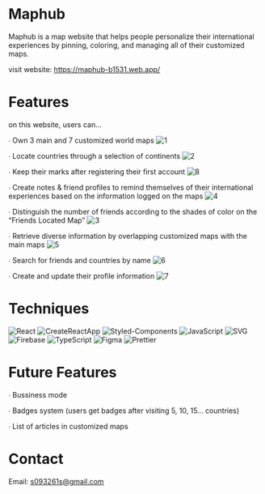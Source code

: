 # Maphub

Maphub is a map website that helps people personalize their
international experiences by pinning, coloring, and
managing all of their customized maps.

visit website: https://maphub-b1531.web.app/

# Features

on this website, users can...

∙ Own 3 main and 7 customized world maps
![1](https://user-images.githubusercontent.com/99629589/196027903-a2107568-a01c-4cdc-baf7-540904ffb7a2.gif)

∙ Locate countries through a selection of continents
![2](https://user-images.githubusercontent.com/99629589/196028020-7509e35c-95d1-480b-965b-72aa34aba1dc.gif)

∙ Keep their marks after registering their first account
![8](https://user-images.githubusercontent.com/99629589/196028320-f8a0ea5b-899b-409f-a58b-db00f3d6e0ce.gif)


∙ Create notes & friend profiles to remind themselves of their international experiences based on the information logged on the maps
![4](https://user-images.githubusercontent.com/99629589/196028114-aa978c40-e209-414c-8422-9dbc9a08bb40.gif)


∙ Distinguish the number of friends according to the shades of color on the “Friends Located Map”
![3](https://user-images.githubusercontent.com/99629589/196028074-3e7d11e1-1ecd-4fe8-9981-bf86691e05f8.gif)


∙ Retrieve diverse information by overlapping customized maps with the main maps
![5](https://user-images.githubusercontent.com/99629589/196028209-c844e4ec-6f88-4cf0-adfc-d7663eefb0cf.gif)


∙ Search for friends and countries by name
![6](https://user-images.githubusercontent.com/99629589/196028247-61706159-03c0-4f32-888a-5c76af4444f2.gif)



∙ Create and update their profile information
![7](https://user-images.githubusercontent.com/99629589/196028290-3a39e6fd-0293-4db0-8468-5b042d0bee0f.gif)

# Techniques

![React](https://img.shields.io/badge/React-61DAFB.svg?style=for-the-badge&logo=React&logoColor=black) ![CreateReactApp](https://img.shields.io/badge/Create%20React%20App-09D3AC.svg?style=for-the-badge&logo=Create-React-App&logoColor=white)
![Styled-Components](https://img.shields.io/badge/styledcomponents-DB7093.svg?style=for-the-badge&logo=styled-components&logoColor=white)
![JavaScript](https://img.shields.io/badge/JavaScript-F7DF1E.svg?style=for-the-badge&logo=JavaScript&logoColor=black)
![SVG](https://img.shields.io/badge/SVG-FFB13B.svg?style=for-the-badge&logo=SVG&logoColor=black)
![Firebase](https://img.shields.io/badge/Firebase-FFCA28.svg?style=for-the-badge&logo=Firebase&logoColor=black)
![TypeScript](https://img.shields.io/badge/TypeScript-3178C6.svg?style=for-the-badge&logo=TypeScript&logoColor=white) 
![Figma](https://img.shields.io/badge/Figma-F24E1E.svg?style=for-the-badge&logo=Figma&logoColor=white) 
![Prettier](https://img.shields.io/badge/Prettier-F7B93E.svg?style=for-the-badge&logo=Prettier&logoColor=black) 

# Future Features

∙ Bussiness mode

∙ Badges system (users get badges after visiting 5, 10, 15... countries) 

∙ List of articles in customized maps 


# Contact

Email: s093261s@gmail.com

    
